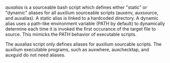 *auxalias* is a sourceable bash script which defines either "static" or
"dynamic" aliases for all auxilium sourceable scripts (auxenv, auxsource,
and auxalias). A static alias is linked to a hardcoded directory.
A dynamic alias uses a path-like environment variable (PATH by default)
to dynamically determine each time it is invoked the first occurance of
the target file to source. This mimicks the PATH behavior of executable
scripts.

The auxalias script only defines aliases for auxilium sourcable scripts.
The auxilium executable programs, such as auxwhere, auxchecktap, and
auxguid do not need aliases.
